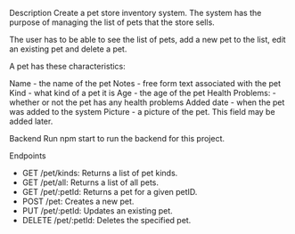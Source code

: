 Description
Create a pet store inventory system. The system has the purpose of managing the list of pets that the store sells.

The user has to be able to see the list of pets, add a new pet to the list, edit an existing pet and delete a pet.

A pet has these characteristics:

Name - the name of the pet
Notes - free form text associated with the pet
Kind - what kind of a pet it is
Age - the age of the pet
Health Problems: - whether or not the pet has any health problems
Added date - when the pet was added to the system
Picture - a picture of the pet. This field may be added later.

Backend
Run npm start to run the backend for this project.

Endpoints
* GET /pet/kinds: Returns a list of pet kinds.
* GET /pet/all: Returns a list of all pets.
* GET /pet/:petId: Returns a pet for a given petID.
* POST /pet: Creates a new pet.
* PUT /pet/:petId: Updates an existing pet.
* DELETE /pet/:petId: Deletes the specified pet.
